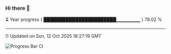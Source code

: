 ### Hi there 👋

⏳ Year progress { ███████████████████████▁▁▁▁▁▁▁ } 78.02 %

---

⏰ Updated on Sun, 12 Oct 2025 18:27:19 GMT

![Progress Bar CI](https://github.com/liununu/liununu/workflows/Progress%20Bar%20CI/badge.svg)
